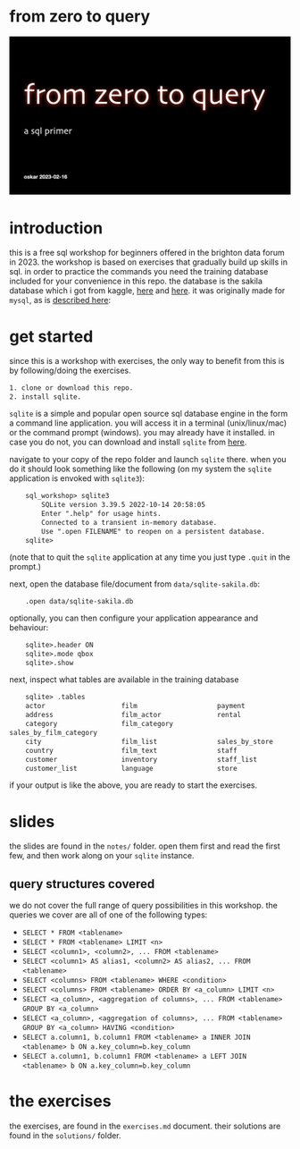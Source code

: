 from zero to query
===
![from zero to query](img/from02sql.001.jpeg)
# introduction
this is a free sql workshop for beginners offered in the brighton data forum in 2023. the workshop is based on exercises that gradually build up skills in sql. in order to practice the commands you need the training database included for your convenience in this repo. the database is the sakila database which i got from kaggle, [here](https://www.kaggle.com/datasets/atanaskanev/sqlite-sakila-sample-database) and [here](https://www.kaggle.com/code/dilarabr/dvd-rental-database-project-sqlite). it was originally made for `mysql`, as is [described here](https://dev.mysql.com/doc/sakila/en/): 


# get started
since this is a workshop with exercises, the only way to benefit from this is by following/doing the exercises.

	1. clone or download this repo. 
    2. install sqlite.

`sqlite` is a simple and popular open source sql database engine in the form a command line application. you will access it in a terminal (unix/linux/mac) or the command prompt (windows). you may already have it installed. in case you do not, you can download and install `sqlite` from [here](https://www.sqlite.org/download.html).

navigate to your copy of the repo folder and launch `sqlite` there. when you do it should look something like the following (on my system the `sqlite` application is envoked with `sqlite3`):

```
    sql_workshop> sqlite3
        SQLite version 3.39.5 2022-10-14 20:58:05
        Enter ".help" for usage hints.
        Connected to a transient in-memory database.
        Use ".open FILENAME" to reopen on a persistent database.
    sqlite>
```

(note that to quit the `sqlite` application at any time you just type `.quit` in the prompt.)

next, open the database file/document from `data/sqlite-sakila.db`:

```
    .open data/sqlite-sakila.db
```

optionally, you can then configure your application appearance and behaviour:

```
    sqlite>.header ON
    sqlite>.mode qbox
    sqlite>.show
```

next, inspect what tables are available in the training database
```
    sqlite> .tables
    actor                   film                    payment
    address                 film_actor              rental
    category                film_category           sales_by_film_category
    city                    film_list               sales_by_store
    country                 film_text               staff
    customer                inventory               staff_list
    customer_list           language                store
```

if your output is like the above, you are ready to start the exercises.

# slides
the slides are found in the `notes/` folder. open them first and read the first few, and then work along on your `sqlite` instance. 
## query structures covered
we do not cover the full range of query possibilities in this workshop. the queries we cover are all of one of the following types:

- `SELECT * FROM <tablename>`
- `SELECT * FROM <tablename> LIMIT <n>`
- `SELECT <column1>, <column2>, ... FROM <tablename>`
- `SELECT <column1> AS alias1, <column2> AS alias2, ... FROM <tablename>`
- `SELECT <columns> FROM <tablename> WHERE <condition>`
- `SELECT <columns> FROM <tablename> ORDER BY <a_column> LIMIT <n>`
- `SELECT <a_column>, <aggregation of columns>, ... FROM <tablename> GROUP BY <a_column>`
- `SELECT <a_column>, <aggregation of columns>, ... FROM <tablename> GROUP BY <a_column> HAVING <condition>`
- `SELECT a.column1, b.column1 FROM <tablename> a INNER JOIN <tablename> b ON a.key_column=b.key_column`
- `SELECT a.column1, b.column1 FROM <tablename> a LEFT JOIN <tablename> b ON a.key_column=b.key_column`


# the exercises
the exercises, are found in the `exercises.md` document. their solutions are found in the `solutions/` folder.

